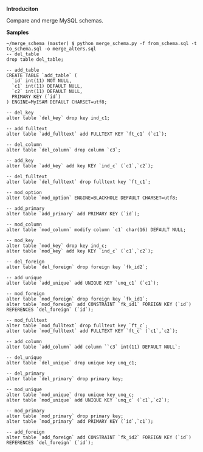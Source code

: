 **Introduciton**

Compare and merge MySQL schemas.

**Samples**

	~/merge_schema (master) $ python merge_schema.py -f from_schema.sql -t to_schema.sql -o merge_alters.sql
    -- del_table
    drop table del_table;
     
    -- add_table
    CREATE TABLE `add_table` (
      `id` int(11) NOT NULL,
      `c1` int(11) DEFAULT NULL,
      `c2` int(11) DEFAULT NULL,
      PRIMARY KEY (`id`)
    ) ENGINE=MyISAM DEFAULT CHARSET=utf8;
     
    -- del_key
    alter table `del_key` drop key ind_c1;
     
    -- add_fulltext
    alter table `add_fulltext` add FULLTEXT KEY `ft_c1` (`c1`);
     
    -- del_column
    alter table `del_column` drop column `c3`;
     
    -- add_key
    alter table `add_key` add key KEY `ind_c` (`c1`,`c2`);
     
    -- del_fulltext
    alter table `del_fulltext` drop fulltext key `ft_c1`;
     
    -- mod_option
    alter table `mod_option` ENGINE=BLACKHOLE DEFAULT CHARSET=utf8;
     
    -- add_primary
    alter table `add_primary` add PRIMARY KEY (`id`);
     
    -- mod_column
    alter table `mod_column` modify column `c1` char(16) DEFAULT NULL;
     
    -- mod_key
    alter table `mod_key` drop key ind_c;
    alter table `mod_key` add key KEY `ind_c` (`c1`,`c2`);
     
    -- del_foreign
    alter table `del_foreign` drop foreign key `fk_id2`;
     
    -- add_unique
    alter table `add_unique` add UNIQUE KEY `unq_c1` (`c1`);
     
    -- mod_foreign
    alter table `mod_foreign` drop foreign key `fk_id1`;
    alter table `mod_foreign` add CONSTRAINT `fk_id1` FOREIGN KEY (`id`) REFERENCES `del_foreign` (`id`);
     
    -- mod_fulltext
    alter table `mod_fulltext` drop fulltext key `ft_c`;
    alter table `mod_fulltext` add FULLTEXT KEY `ft_c` (`c1`,`c2`);
     
    -- add_column
    alter table `add_column` add column ``c3` int(11) DEFAULT NULL`;
     
    -- del_unique
    alter table `del_unique` drop unique key unq_c1;
     
    -- del_primary
    alter table `del_primary` drop primary key;
     
    -- mod_unique
    alter table `mod_unique` drop unique key unq_c;
    alter table `mod_unique` add UNIQUE KEY `unq_c` (`c1`,`c2`);
     
    -- mod_primary
    alter table `mod_primary` drop primary key;
    alter table `mod_primary` add PRIMARY KEY (`id`,`c1`);
     
    -- add_foreign
    alter table `add_foreign` add CONSTRAINT `fk_id2` FOREIGN KEY (`id`) REFERENCES `del_foreign` (`id`);
     
